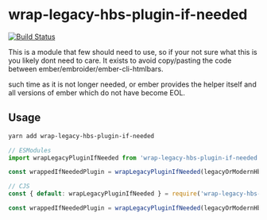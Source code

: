 # wrap-legacy-hbs-plugin-if-needed

[![Build Status](https://github.com/stefanpenner/wrap-legacy-hbs-plugin-if-needed/workflows/CI/badge.svg)](https://github.com/stefanpenner/wrap-legacy-hbs-plugin-if-needed/actions?workflow=CI)

This is a module that few should need to use, so if your not sure what this is
you likely dont need to care. It exists to avoid copy/pasting the code between
ember/embroider/ember-cli-htmlbars.

such time as it is not longer needed, or ember provides the helper itself and
all versions of ember which do not have become EOL.

 
## Usage

```sh
yarn add wrap-legacy-hbs-plugin-if-needed
```

```js
// ESModules
import wrapLegacyPluginIfNeeded from 'wrap-legacy-hbs-plugin-if-needed';

const wrappedIfNeededPlugin = wrapLegacyPluginIfNeeded(legacyOrModernHbsPlugin)
```


```js
// CJS
const { default: wrapLegacyPluginIfNeeded } = require('wrap-legacy-hbs-plugin-if-needed');

const wrappedIfNeededPlugin = wrapLegacyPluginIfNeeded(legacyOrModernHbsPlugin)
```
